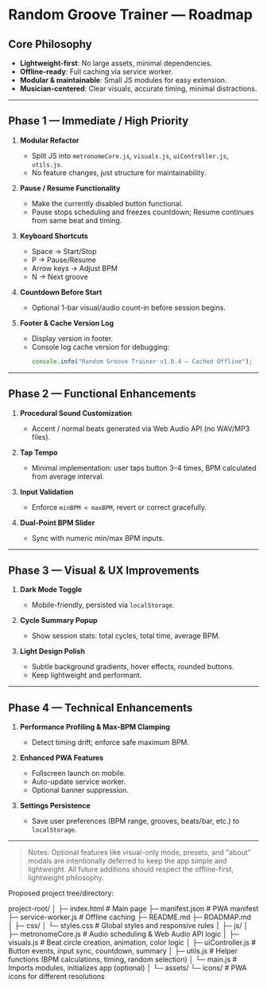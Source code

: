 # Random Groove Trainer — Roadmap

## Core Philosophy
- **Lightweight-first**: No large assets, minimal dependencies.  
- **Offline-ready**: Full caching via service worker.  
- **Modular & maintainable**: Small JS modules for easy extension.  
- **Musician-centered**: Clear visuals, accurate timing, minimal distractions.

---

## Phase 1 — Immediate / High Priority
1. **Modular Refactor**
   - Split JS into `metronomeCore.js`, `visuals.js`, `uiController.js`, `utils.js`.  
   - No feature changes, just structure for maintainability.

2. **Pause / Resume Functionality**
   - Make the currently disabled button functional.  
   - Pause stops scheduling and freezes countdown; Resume continues from same beat and timing.

3. **Keyboard Shortcuts**
   - Space → Start/Stop  
   - P → Pause/Resume  
   - Arrow keys → Adjust BPM  
   - N → Next groove

4. **Countdown Before Start**
   - Optional 1-bar visual/audio count-in before session begins.

5. **Footer & Cache Version Log**
   - Display version in footer.  
   - Console log cache version for debugging:  
     ```js
     console.info("Random Groove Trainer v1.0.4 — Cached Offline");
     ```

---

## Phase 2 — Functional Enhancements
1. **Procedural Sound Customization**
   - Accent / normal beats generated via Web Audio API (no WAV/MP3 files).

2. **Tap Tempo**
   - Minimal implementation: user taps button 3–4 times, BPM calculated from average interval.

3. **Input Validation**
   - Enforce `minBPM < maxBPM`, revert or correct gracefully.

4. **Dual-Point BPM Slider**
   - Sync with numeric min/max BPM inputs.

---

## Phase 3 — Visual & UX Improvements
1. **Dark Mode Toggle**
   - Mobile-friendly, persisted via `localStorage`.

2. **Cycle Summary Popup**
   - Show session stats: total cycles, total time, average BPM.

3. **Light Design Polish**
   - Subtle background gradients, hover effects, rounded buttons.  
   - Keep lightweight and performant.

---

## Phase 4 — Technical Enhancements
1. **Performance Profiling & Max-BPM Clamping**
   - Detect timing drift; enforce safe maximum BPM.

2. **Enhanced PWA Features**
   - Fullscreen launch on mobile.  
   - Auto-update service worker.  
   - Optional banner suppression.

3. **Settings Persistence**
   - Save user preferences (BPM range, grooves, beats/bar, etc.) to `localStorage`.

---

> Notes: Optional features like visual-only mode, presets, and “about” modals are intentionally deferred to keep the app simple and lightweight. All future additions should respect the offline-first, lightweight philosophy.



Proposed project tree/directory:


project-root/
│
├─ index.html                 # Main page
├─ manifest.json              # PWA manifest
├─ service-worker.js          # Offline caching
├─ README.md
├─ ROADMAP.md                
│
├─ css/
│   └─ styles.css             # Global styles and responsive rules
│
├─ js/
│   ├─ metronomeCore.js       # Audio scheduling & Web Audio API logic
│   ├─ visuals.js             # Beat circle creation, animation, color logic
│   ├─ uiController.js        # Button events, input sync, countdown, summary
│   ├─ utils.js               # Helper functions (BPM calculations, timing, random selection)
│   └─ main.js                # Imports modules, initializes app (optional)
│
└─ assets/
    └─ icons/                 # PWA icons for different resolutions
